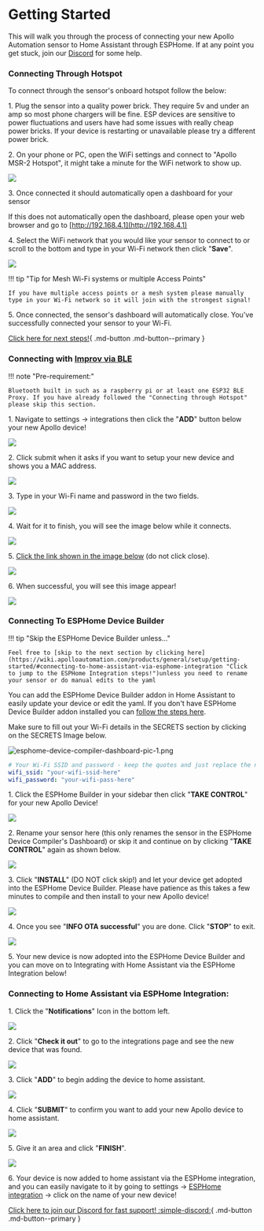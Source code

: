 # Getting Started

This will walk you through the process of connecting your new Apollo Automation sensor to Home Assistant through ESPHome. If at any point you get stuck, join our <a href="https://dsc.gg/apolloautomation" target="_blank" rel="noopener">Discord</a> for some help.

### Connecting Through Hotspot

To connect through the sensor's onboard hotspot follow the below:

1\. Plug the sensor into a quality power brick. They require 5v and under an amp so most phone chargers will be fine. ESP devices are sensitive to power fluctuations and users have had some issues with really cheap power bricks. If your device is restarting or unavailable please try a different power brick.

2\. On your phone or PC, open the WiFi settings and connect to "Apollo MSR-2 Hotspot", it might take a minute for the WiFi network to show up.

![](assets/getting-started-pic-1-1.png)

3\. Once connected it should automatically open a dashboard for your sensor

If this does not automatically open the dashboard, please open your web browser and go to [http://192.168.4.1](http://192.168.4.1)

4\. Select the WiFi network that you would like your sensor to connect to or scroll to the bottom and type in your Wi-Fi network then click "**Save**".

![](assets/getting-started-pic-2.png)

!!! tip "Tip for Mesh Wi-Fi systems or multiple Access Points"

    If you have multiple access points or a mesh system please manually type in your Wi-Fi network so it will join with the strongest signal!

5\. Once connected, the sensor's dashboard will automatically close. You've successfully connected your sensor to your Wi-Fi.

[Click here for next steps!](https://wiki.apolloautomation.com/products/general/setup/getting-started/#connecting-to-home-assistant-via-esphome-integration){          .md-button .md-button--primary }

### Connecting with <a href="https://www.home-assistant.io/integrations/improv_ble" target="_blank" rel="noopener">Improv via BLE</a>

!!! note "Pre-requirement:"

    Bluetooth built in such as a raspberry pi or at least one ESP32 BLE Proxy. If you have already followed the "Connecting through Hotspot" please skip this section.

1\. Navigate to settings -&gt; integrations then click the "**ADD**" button below your new Apollo device!

![](../../../assets/improv-ble-pic-1.png)

2\. Click submit when it asks if you want to setup your new device and shows you a MAC address.

![](../../../assets/improv-ble-pic-2.png)

3\. Type in your Wi-Fi name and password in the two fields.

![](../../../assets/improv-ble-pic-3.png)

4\. Wait for it to finish, you will see the image below while it connects.

![](../../../assets/improv-ble-pic-4.png)

5\. <a href="https://my.home-assistant.io/redirect/config_flow_start?domain=esphome" target="_blank" rel="noopener">Click the link shown in the image below</a> (do not click close).

![](../../../assets/improv-ble-pic-5-1.png)

6\. When successful, you will see this image appear!

![](../../../assets/improv-ble-pic-6.png)

### Connecting To ESPHome Device Builder

!!! tip "Skip the ESPHome Device Builder unless..."

    Feel free to [skip to the next section by clicking here](https://wiki.apolloautomation.com/products/general/setup/getting-started/#connecting-to-home-assistant-via-esphome-integration "Click to jump to the ESPHome Integration steps!")unless you need to rename your sensor or do manual edits to the yaml

You can add the ESPHome Device Builder addon in Home Assistant to easily update your device or edit the yaml. If you don't have ESPHome Device Builder addon installed you can [follow the steps here](https://esphome.io/guides/getting_started_hassio.html#installing-esphome-device-compiler "Getting Started guide for installing ESPHome Device Builder").

Make sure to fill out your Wi-Fi details in the SECRETS section by clicking on the SECRETS Image below.

![esphome-device-compiler-dashboard-pic-1.png](../../../assets/esphome-device-compiler-dashboard-pic-1.png)

```yaml
# Your Wi-Fi SSID and password - keep the quotes and just replace the name and password between the quotes!
wifi_ssid: "your-wifi-ssid-here"
wifi_password: "your-wifi-pass-here"
```

1\. Click the ESPHome Builder in your sidebar then click "**TAKE CONTROL**" for your new Apollo Device!

![](../../../assets/getting-started-esphome-device-compiler-pic-1.png)

2\. Rename your sensor here (this only renames the sensor in the ESPHome Device Compiler's Dashboard) or skip it and continue on by clicking "**TAKE CONTROL**" again as shown below.

![](../../../assets/getting-started-esphome-device-compiler-pic-2.png)

3\. Click "**INSTALL**" (DO NOT click skip!) and let your device get adopted into the ESPHome Device Builder. Please have patience as this takes a few minutes to compile and then install to your new Apollo device!

![](../../../assets/getting-started-esphome-device-compiler-pic-3.png)

4\. Once you see "**INFO OTA successful**" you are done. Click "**STOP**" to exit.

![](assets/getting-started-pic-4.png)

5\. Your new device is now adopted into the ESPHome Device Builder and you can move on to Integrating with Home Assistant via the ESPHome Integration below!

### Connecting to Home Assistant via ESPHome Integration:

1\. Click the "**Notifications**" Icon in the bottom left.

![](assets/getting-started-pic-5.png)

2\. Click "**Check it out**" to go to the integrations page and see the new device that was found.

![](assets/getting-started-pic-7.png)

3\. Click "**ADD**" to begin adding the device to home assistant.

![](assets/getting-started-pic-6-1.png)

4\. Click "**SUBMIT**" to confirm you want to add your new Apollo device to home assistant.

![](assets/getting-started-pic-8.png)

5\. Give it an area and click "**FINISH**".

![](assets/getting-started-pic-9.png)

6\. Your device is now added to home assistant via the ESPHome integration, and you can easily navigate to it by going to settings -&gt; <a href="http://homeassistant.local:8123/config/integrations/integration/esphome" target="_blank" rel="noopener">ESPHome integration</a> -&gt; click on the name of your new device!

[Click here to join our Discord for fast support! :simple-discord:](https://dsc.gg/apolloautomation){            .md-button .md-button--primary }